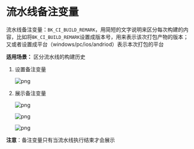 # 流水线备注变量

流水线备注变量：`BK_CI_BUILD_REMARK`，用简短的文字说明来区分每次构建的内容，比如将`BK_CI_BUILD_REMARK`设置成版本号，用来表示该次打包产物的版本；又或者设置成平台（windows/pc/ios/andriod）表示本次打包的平台

**适用场景：** 区分流水线的构建历史

1. 设置备注变量

    ![png](../../../../assets/image-variables-set-remark.png)

2. 展示备注变量

    ![png](../../../../assets/image-variables-config-column.png)

    ![png](../../../../assets/image-variables-select-remark.png)

    ![png](../../../../assets/image-variables-remark-view.png)

**注意**：备注变量只有当流水线执行结束才会展示
